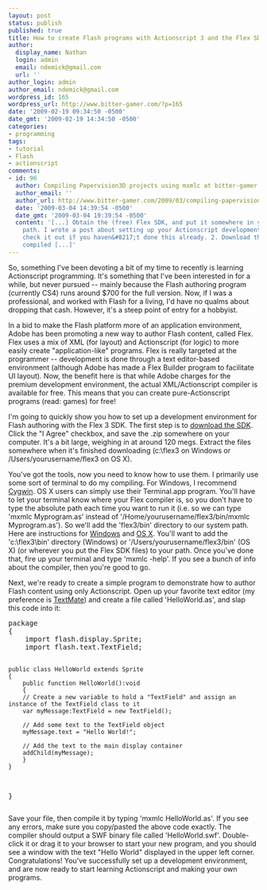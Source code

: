 ```yaml
---
layout: post
status: publish
published: true
title: How to create Flash programs with Actionscript 3 and the Flex SDK
author:
  display_name: Nathan
  login: admin
  email: ndemick@gmail.com
  url: ''
author_login: admin
author_email: ndemick@gmail.com
wordpress_id: 165
wordpress_url: http://www.bitter-gamer.com/?p=165
date: '2009-02-19 09:34:50 -0500'
date_gmt: '2009-02-19 14:34:50 -0500'
categories:
- programming
tags:
- tutorial
- Flash
- actionscript
comments:
- id: 96
  author: Compiling Papervision3D projects using mxmlc at bitter-gamer.com
  author_email: ''
  author_url: http://www.bitter-gamer.com/2009/03/compiling-papervision3d-projects-using-mxmlc/
  date: '2009-03-04 14:39:54 -0500'
  date_gmt: '2009-03-04 19:39:54 -0500'
  content: '[...] Obtain the (free) Flex SDK, and put it somewhere in your system
    path. I wrote a post about setting up your Actionscript development environment;
    check it out if you haven&#8217;t done this already. 2. Download the Papervision3D
    compiled [...]'
---
```

<p>So, something I've been devoting a bit of my time to recently is learning Actionscript programming. It's something that I've been interested in for a while, but never pursued -- mainly because the Flash authoring program (currently CS4) runs around $700 for the full version. Now, if I was a professional, and worked with Flash for a living, I'd have no qualms about dropping that cash. However, it's a steep point of entry for a hobbyist.</p>
<p>In a bid to make the Flash platform more of an application environment, Adobe has been promoting a new way to author Flash content, called Flex. Flex uses a mix of XML (for layout) and Actionscript (for logic) to more easily create "application-like" programs. Flex is really targeted at the programmer -- development is done through a text editor-based environment (although Adobe has made a Flex Builder program to facilitate UI layout). Now, the benefit here is that while Adobe charges for the premium development environment, the actual XML/Actionscript compiler is available for free. This means that you can create pure-Actionscript programs (read: games) for free!</p>
<p>I'm going to quickly show you how to set up a development environment for Flash authoring with the Flex 3 SDK. The first step is to <a title="download the SDK" href="http://www.adobe.com/products/flex/flexdownloads/">download the SDK</a>. Click the "I Agree" checkbox, and save the .zip somewhere on your computer. It's a bit large, weighing in at around 120 megs. Extract the files somewhere when it's finished downloading (c:\flex3 on Windows or /Users/yourusername/flex3 on OS X).</p>
<p>You've got the tools, now you need to know how to use them. I primarily use some sort of terminal to do my compiling. For Windows, I recommend <a title="Cygwin" href="http://www.cygwin.com/">Cygwin</a>. OS X users can simply use their Terminal.app program. You'll have to let your terminal know where your Flex compiler is, so you don't have to type the absolute path each time you want to run it (i.e. so we can type 'mxmlc Myprogram.as' instead of '/Home/yourusername/flex3/bin/mxmlc Myprogram.as'). So we'll add the 'flex3/bin' directory to our system path. Here are instructions for <a href="http://publib.boulder.ibm.com/iseries/v5r2/ic2924/books/5445775168.htm">Windows</a> and <a title="OS X" href="http://www.tech-recipes.com/rx/2621/os_x_change_path_environment_variable/">OS X</a>. You'll want to add the 'c:\flex3\bin' directory (Windows) or '/Users/yourusername/flex3/bin' (OS X) (or wherever you put the Flex SDK files) to your path. Once you've done that, fire up your terminal and type 'mxmlc -help'. If you see a bunch of info about the compiler, then you're good to go.</p>
<p>Next, we're ready to create a simple program to demonstrate how to author Flash content using only Actionscript. Open up your favorite text editor (my preference is <a title="TextMate" href="http://www.macromates.com">TextMate</a>) and create a file called 'HelloWorld.as', and slap this code into it:</p>
<pre class="brush:js">
package 
{
	import flash.display.Sprite;
	import flash.text.TextField;

	public class HelloWorld extends Sprite
	{
		public function HelloWorld():void
		{
		// Create a new variable to hold a "TextField" and assign an instance of the TextField class to it
		var myMessage:TextField = new TextField();

		// Add some text to the TextField object
		myMessage.text = "Hello World!";

		// Add the text to the main display container
		addChild(myMessage);
		}
	}
}
</pre>
<p>Save your file, then compile it by typing 'mxmlc HelloWorld.as'. If you see any errors, make sure you copy/pasted the above code exactly. The compiler should output a SWF binary file called 'HelloWorld.swf'. Double-click it or drag it to your browser to start your new program, and you should see a window with the text "Hello World" displayed in the upper left corner. Congratulations! You've successfully set up a development environment, and are now ready to start learning Actionscript and making your own programs.</p>
